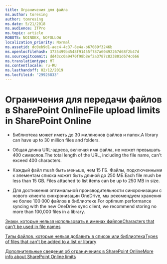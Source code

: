 ```yaml
---
title: Ограничения для файла
ms.author: toresing
author: tomresing
ms.date: 5/21/2018
ms.audience: ITPro
ms.topic: article
ROBOTS: NOINDEX, NOFOLLOW
localization_priority: Normal
ms.assetid: dc0eb9d1-aec4-4c37-8e4a-b67089f3246b
ms.openlocfilehash: 3735499b4548f91455f787a60492267d68f2b47d
ms.sourcegitcommit: dd43cc0a9470f98b8ef2a3787c823801d674c666
ms.translationtype: MT
ms.contentlocale: ru-RU
ms.lasthandoff: 02/12/2019
ms.locfileid: "29926833"
---
```

# <a name="file-upload-limits-in-sharepoint-online"></a><span data-ttu-id="e0a7f-102">Ограничения для передачи файлов в SharePoint Online</span><span class="sxs-lookup"><span data-stu-id="e0a7f-102">File upload limits in SharePoint Online</span></span>

- <span data-ttu-id="e0a7f-103">Библиотека может иметь до 30 миллионов файлов и папок.</span><span class="sxs-lookup"><span data-stu-id="e0a7f-103">A library can have up to 30 million files and folders.</span></span>
    
- <span data-ttu-id="e0a7f-104">Общая длина URL-адреса, включая имя файла, не может превышать 400 символов.</span><span class="sxs-lookup"><span data-stu-id="e0a7f-104">The total length of the URL, including the file name, can't exceed 400 characters.</span></span>
    
- <span data-ttu-id="e0a7f-p101">Каждый файл mush быть меньше, чем 15 ГБ. Файлы, подключенными к элементам списка может быть длиной до 250 МБ.</span><span class="sxs-lookup"><span data-stu-id="e0a7f-p101">Each file mush be less than 15 GB. Files attached to list items can be up to 250 MB in size.</span></span>
    
- <span data-ttu-id="e0a7f-107">Для достижения оптимальной производительности синхронизации с нового клиента синхронизации OneDrive, мы рекомендуем хранения не более 100 000 файлов в библиотеке.</span><span class="sxs-lookup"><span data-stu-id="e0a7f-107">For optimum performance syncing with the new OneDrive sync client, we recommend storing no more than 100,000 files in a library.</span></span> 
    
[<span data-ttu-id="e0a7f-108">Знаки, которые нельзя использовать в именах файлов</span><span class="sxs-lookup"><span data-stu-id="e0a7f-108">Characters that can't be used in file names</span></span>](https://go.microsoft.com/fwlink/?linkid=866430)
  
[<span data-ttu-id="e0a7f-109">Типы файлов, которые нельзя добавить в список или библиотека</span><span class="sxs-lookup"><span data-stu-id="e0a7f-109">Types of files that can't be added to a list or library</span></span>](https://go.microsoft.com/fwlink/?linkid=273757)
  
[<span data-ttu-id="e0a7f-110">Дополнительные сведения об ограничениях в SharePoint Online</span><span class="sxs-lookup"><span data-stu-id="e0a7f-110">More info about SharePoint Online limits</span></span>](https://go.microsoft.com/fwlink/?linkid=271273)
  


